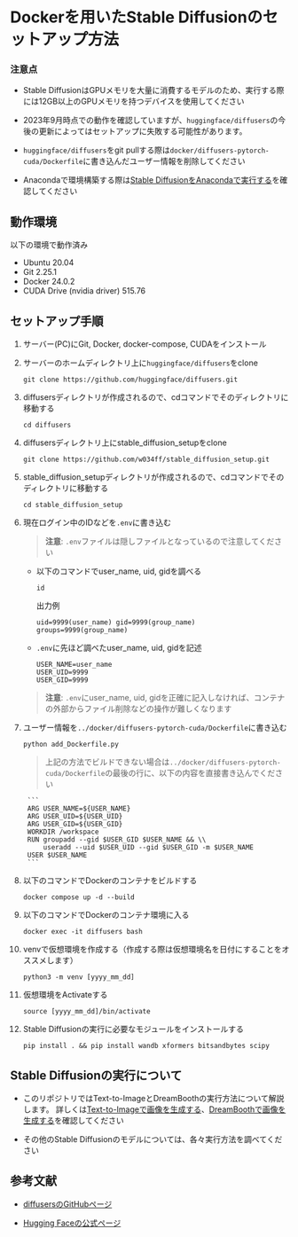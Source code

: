 # Dockerを用いたStable Diffusionのセットアップ方法

### 注意点

- Stable DiffusionはGPUメモリを大量に消費するモデルのため、実行する際には12GB以上のGPUメモリを持つデバイスを使用してください

- 2023年9月時点での動作を確認していますが、`huggingface/diffusers`の今後の更新によってはセットアップに失敗する可能性があります。

- `huggingface/diffusers`をgit pullする際は`docker/diffusers-pytorch-cuda/Dockerfile`に書き込んだユーザー情報を削除してください

- Anacondaで環境構築する際は[Stable DiffusionをAnacondaで実行する](anaconda_setup/README_Anaconda_setup.md)を確認してください

## 動作環境

以下の環境で動作済み

- Ubuntu 20.04
- Git 2.25.1
- Docker 24.0.2
- CUDA Drive (nvidia driver) 515.76

## セットアップ手順

1. サーバー(PC)にGit, Docker, docker-compose, CUDAをインストール

2. サーバーのホームディレクトリ上に`huggingface/diffusers`をclone

    ```
    git clone https://github.com/huggingface/diffusers.git
    ```

3. diffusersディレクトリが作成されるので、cdコマンドでそのディレクトリに移動する

    ```
    cd diffusers
    ```

4. diffusersディレクトリ上にstable_diffusion_setupをclone

    ```
    git clone https://github.com/w034ff/stable_diffusion_setup.git
    ```

5. stable_diffusion_setupディレクトリが作成されるので、cdコマンドでそのディレクトリに移動する

    ```
    cd stable_diffusion_setup
    ```

6. 現在ログイン中のIDなどを`.env`に書き込む

    > **注意**: 
    > `.env`ファイルは隠しファイルとなっているので注意してください
    
    - 以下のコマンドでuser_name, uid, gidを調べる
    
        ```
        id
        ```
        
        出力例
        ```
        uid=9999(user_name) gid=9999(group_name) groups=9999(group_name)
        ```

    - `.env`に先ほど調べたuser_name, uid, gidを記述

        ```
        USER_NAME=user_name
        USER_UID=9999
        USER_GID=9999
        ```
        
    > **注意**: 
    > `.env`にuser_name, uid, gidを正確に記入しなければ、コンテナの外部からファイル削除などの操作が難しくなります

7. ユーザー情報を`../docker/diffusers-pytorch-cuda/Dockerfile`に書き込む

    ```
    python add_Dockerfile.py
    ```

    > 上記の方法でビルドできない場合は`../docker/diffusers-pytorch-cuda/Dockerfile`の最後の行に、以下の内容を直接書き込んでください

        ```
        ARG USER_NAME=${USER_NAME}
        ARG USER_UID=${USER_UID}
        ARG USER_GID=${USER_GID}
        WORKDIR /workspace
        RUN groupadd --gid $USER_GID $USER_NAME && \\
            useradd --uid $USER_UID --gid $USER_GID -m $USER_NAME
        USER $USER_NAME
        ```

8. 以下のコマンドでDockerのコンテナをビルドする
    
    ```
    docker compose up -d --build
    ```
    
9. 以下のコマンドでDockerのコンテナ環境に入る

    ```
    docker exec -it diffusers bash
    ```

10. venvで仮想環境を作成する（作成する際は仮想環境名を日付にすることをオススメします）

    ```
    python3 -m venv [yyyy_mm_dd]
    ```

11. 仮想環境をActivateする

    ```
    source [yyyy_mm_dd]/bin/activate
    ```

12. Stable Diffusionの実行に必要なモジュールをインストールする

    ```
    pip install . && pip install wandb xformers bitsandbytes scipy
    ```

## Stable Diffusionの実行について

- このリポジトリではText-to-ImageとDreamBoothの実行方法について解説します。
詳しくは[Text-to-Imageで画像を生成する](text_to_image/README_TtI.md)、[DreamBoothで画像を生成する](dreambooth/README_dreambooth.md)を確認してください

- その他のStable Diffusionのモデルについては、各々実行方法を調べてください

## 参考文献

- [diffusersのGitHubページ](https://github.com/NVlabs/stylegan3/)

- [Hugging Faceの公式ページ](https://github.com/NVlabs/stylegan3/issues/77)
